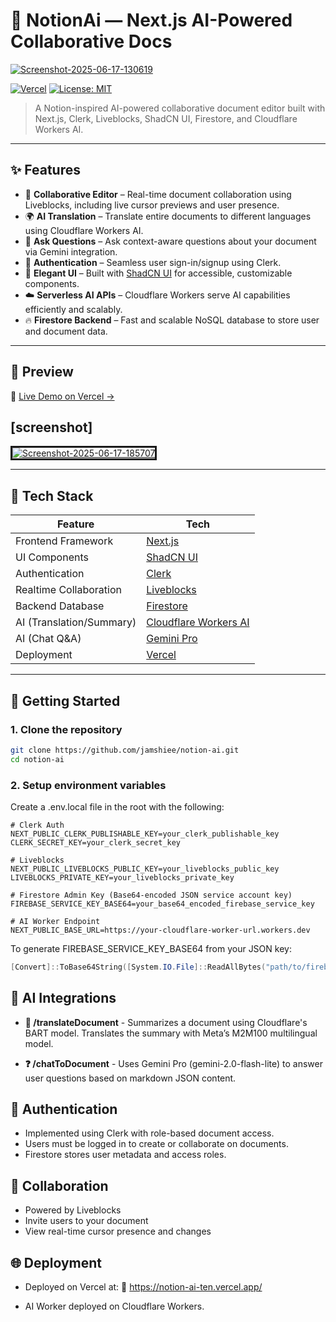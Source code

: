 
# 🧠 NotionAi — Next.js AI-Powered Collaborative Docs

<a href="https://ibb.co/B2BKqFTf"><img src="https://i.ibb.co/WvfpgjBH/Screenshot-2025-06-17-130619.png" alt="Screenshot-2025-06-17-130619" border="0"></a>


[![Vercel](https://img.shields.io/badge/Deployed-Vercel-black?logo=vercel)](https://notion-ai-ten.vercel.app/)
[![License: MIT](https://img.shields.io/badge/License-MIT-blue.svg)](#)

> A Notion-inspired AI-powered collaborative document editor built with Next.js, Clerk, Liveblocks, ShadCN UI, Firestore, and Cloudflare Workers AI.

---

## ✨ Features

- 📝 **Collaborative Editor** – Real-time document collaboration using Liveblocks, including live cursor previews and user presence.
- 🌍 **AI Translation** – Translate entire documents to different languages using Cloudflare Workers AI.
- 💬 **Ask Questions** – Ask context-aware questions about your document via Gemini integration.
- 🔐 **Authentication** – Seamless user sign-in/signup using Clerk.
- 🎨 **Elegant UI** – Built with [ShadCN UI](https://ui.shadcn.com/) for accessible, customizable components.
- ☁️ **Serverless AI APIs** – Cloudflare Workers serve AI capabilities efficiently and scalably.
- 🔥 **Firestore Backend** – Fast and scalable NoSQL database to store user and document data.

---

## 📸 Preview

🔗 [Live Demo on Vercel →](https://notion-ai-ten.vercel.app/)

## [screenshot]

<a href="https://ibb.co/8LsmZ6qd"><img src="https://i.ibb.co/S4y6CRbd/Screenshot-2025-06-17-185707.png" alt="Screenshot-2025-06-17-185707" border="3"></a><!-- Optional: Add a preview screenshot -->

---

## 🧱 Tech Stack

| Feature                  | Tech                                         |
|--------------------------|----------------------------------------------|
| Frontend Framework       | [Next.js](https://nextjs.org/)              |
| UI Components            | [ShadCN UI](https://ui.shadcn.com/)         |
| Authentication           | [Clerk](https://clerk.dev/)                 |
| Realtime Collaboration   | [Liveblocks](https://liveblocks.io/)        |
| Backend Database         | [Firestore](https://firebase.google.com/)   |
| AI (Translation/Summary) | [Cloudflare Workers AI](https://ai.cloudflare.com/) |
| AI (Chat Q&A)            | [Gemini Pro](https://ai.google.dev/)        |
| Deployment               | [Vercel](https://vercel.com/)               |

---

## 🚀 Getting Started

### 1. Clone the repository

```bash
git clone https://github.com/jamshiee/notion-ai.git
cd notion-ai
```

### 2. Setup environment variables
Create a .env.local file in the root with the following:

```env
# Clerk Auth
NEXT_PUBLIC_CLERK_PUBLISHABLE_KEY=your_clerk_publishable_key
CLERK_SECRET_KEY=your_clerk_secret_key

# Liveblocks
NEXT_PUBLIC_LIVEBLOCKS_PUBLIC_KEY=your_liveblocks_public_key
LIVEBLOCKS_PRIVATE_KEY=your_liveblocks_private_key

# Firestore Admin Key (Base64-encoded JSON service account key)
FIREBASE_SERVICE_KEY_BASE64=your_base64_encoded_firebase_service_key

# AI Worker Endpoint
NEXT_PUBLIC_BASE_URL=https://your-cloudflare-worker-url.workers.dev

```

To generate FIREBASE_SERVICE_KEY_BASE64 from your JSON key:

```powershell
[Convert]::ToBase64String([System.IO.File]::ReadAllBytes("path/to/firebase_service_key.json"))
```

## 🤖 AI Integrations

-  **🔁 /translateDocument** - 
Summarizes a document using Cloudflare's BART model.
Translates the summary with Meta’s M2M100 multilingual model.

- **❓ /chatToDocument** - 
Uses Gemini Pro (gemini-2.0-flash-lite) to answer user questions based on markdown JSON content.

## 🔐 Authentication
- Implemented using Clerk with role-based document access.
- Users must be logged in to create or collaborate on documents.
- Firestore stores user metadata and access roles.

## 🤝 Collaboration
- Powered by Liveblocks
- Invite users to your document
- View real-time cursor presence and changes

## 🌐 Deployment
- Deployed on Vercel at:
 🔗 https://notion-ai-ten.vercel.app/

- AI Worker deployed on Cloudflare Workers.

